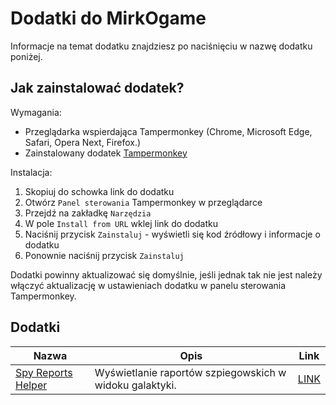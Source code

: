 # Dodatki do MirkOgame
Informacje na temat dodatku znajdziesz po naciśnięciu w nazwę dodatku poniżej.

## Jak zainstalować dodatek?
Wymagania:
- Przeglądarka wspierdająca Tampermonkey (Chrome, Microsoft Edge, Safari, Opera Next, Firefox.)
- Zainstalowany dodatek [Tampermonkey](https://www.tampermonkey.net/)

Instalacja:
1. Skopiuj do schowka link do dodatku
2. Otwórz `Panel sterowania` Tampermonkey w przeglądarce
3. Przejdź na zakładkę `Narzędzia`
4. W pole `Install from URL` wklej link do dodatku
5. Naciśnij przycisk `Zainstaluj` - wyświetli się kod źródłowy i informacje o dodatku
6. Ponownie naciśnij przycisk `Zainstaluj` 

Dodatki powinny aktualizować się domyślnie, jeśli jednak tak nie jest należy włączyć aktualizację w ustawieniach dodatku w panelu sterowania Tampermonkey.

## Dodatki
| Nazwa | Opis | Link |
| --- | --- | --- |
| [Spy Reports Helper](src/spy-reports-helper/README.md) | Wyświetlanie raportów szpiegowskich w widoku galaktyki. | [LINK](https://raw.githubusercontent.com/mszymczakowski/mirkogame-addons/master/src/spy-reports-helper/spy-reports-helper.js)